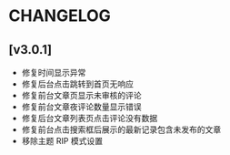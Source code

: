 ﻿# CHANGELOG

## [v3.0.1] 

- 修复时间显示异常
- 修复后台点击跳转到首页无响应
- 修复前台文章页显示未审核的评论
- 修复前台文章夜评论数量显示错误
- 修复后台文章列表页点击评论没有数据
- 修复前台点击搜索框后展示的最新记录包含未发布的文章
- 移除主题 RIP 模式设置